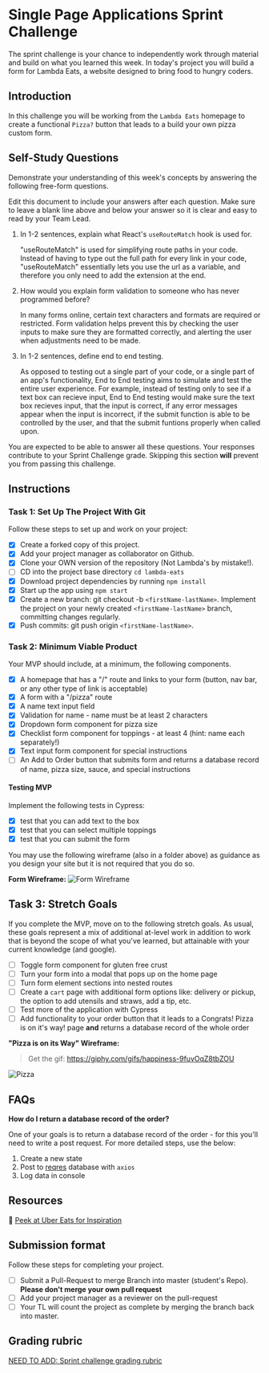 # Single Page Applications Sprint Challenge

The sprint challenge is your chance to independently work through material and build on what you learned this week. In today's project you will build a form for Lambda Eats, a website designed to bring food to hungry coders.

## Introduction

In this challenge you will be working from the `Lambda Eats` homepage to create a functional `Pizza?` button that leads to a build your own pizza custom form.

## **Self-Study Questions**

Demonstrate your understanding of this week's concepts by answering the following free-form questions.

Edit this document to include your answers after each question. Make sure to leave a blank line above and below your answer so it is clear and easy to read by your Team Lead.

1. In 1-2 sentences, explain what React's `useRouteMatch` hook is used for.

     "useRouteMatch" is used for simplifying route paths in your code. Instead of having to type out the full path for every link in your code, "useRouteMatch" essentially lets you use the url as a variable, and therefore you only need to add the extension at the end.


2. How would you explain form validation to someone who has never programmed before?

     In many forms online, certain text characters and formats are required or restricted. Form validation helps prevent this by checking the user inputs to make sure they are formatted correctly, and alerting the user when adjustments need to be made.


3. In 1-2 sentences, define end to end testing.

    As opposed to testing out a single part of your code, or a single part of an app's functionality, End to End testing aims to simulate and test the entire user experience. For example, instead of testing only to see if a text box can recieve input, End to End testing would make sure the text box recieves input, that the input is correct, if any error messages appear when the input is incorrect, if the submit function is able to be controlled by the user, and that the submit funtions properly when called upon.


You are expected to be able to answer all these questions. Your responses contribute to your Sprint Challenge grade. Skipping this section **will** prevent you from passing this challenge.

## Instructions

### Task 1: Set Up The Project With Git

Follow these steps to set up and work on your project:

- [X] Create a forked copy of this project.
- [X] Add your project manager as collaborator on Github.
- [X] Clone your OWN version of the repository (Not Lambda's by mistake!).
- [ ] CD into the project base directory `cd lambda-eats`
- [X] Download project dependencies by running `npm install`
- [X] Start up the app using `npm start`
- [X] Create a new branch: git checkout -b `<firstName-lastName>`. Implement the project on your newly created `<firstName-lastName>` branch, committing changes regularly.
- [X] Push commits: git push origin `<firstName-lastName>`.

### Task 2: Minimum Viable Product

Your MVP should include, at a minimum, the following components.

- [X] A homepage that has a "/" route and links to your form (button, nav bar, or any other type of link is acceptable)
- [X] A form with a "/pizza" route
- [X] A name text input field
- [X] Validation for name - name must be at least 2 characters
- [X] Dropdown form component for pizza size
- [X] Checklist form component for toppings - at least 4 (hint: name each separately!)
- [X] Text input form component for special instructions
- [ ] An Add to Order button that submits form and returns a database record of name, pizza size, sauce, and special instructions

#### Testing MVP

Implement the following tests in Cypress:

- [X] test that you can add text to the box
- [X] test that you can select multiple toppings
- [X] test that you can submit the form

You may use the following wireframe (also in a folder above) as guidance as you design your site but it is not required that you do so.

**Form Wireframe:**
![Form Wireframe](https://i.imgur.com/ii7wc0u.png)

## Task 3: Stretch Goals

If you complete the MVP, move on to the following stretch goals. As usual, these goals represent a mix of additional at-level work in addition to work that is beyond the scope of what you've learned, but attainable with your current knowledge (and google).

- [ ] Toggle form component for gluten free crust
- [ ] Turn your form into a modal that pops up on the home page
- [ ] Turn form element sections into nested routes
- [ ] Create a `cart` page with additional form options like: delivery or pickup, the option to add utensils and straws, add a tip, etc.
- [ ] Test more of the application with Cypress
- [ ] Add functionality to your order button that it leads to a Congrats! Pizza is on it's way! page **and** returns a database record of the whole order

**"Pizza is on its Way" Wireframe:**

> Get the gif: https://giphy.com/gifs/happiness-9fuvOqZ8tbZOU

![Pizza](https://i.imgur.com/AkId0mo.gif)

## FAQs

**How do I return a database record of the order?**

One of your goals is to return a database record of the order - for this you'll need to write a post request. For more detailed steps, use the below:

1. Create a new state
2. Post to [reqres](https://reqres.in/) database with `axios`
3. Log data in console

## Resources

👀 [Peek at Uber Eats for Inspiration](https://ubereats.com/)

## Submission format

Follow these steps for completing your project.

- [ ] Submit a Pull-Request to merge <firstName-lastName> Branch into master (student's Repo). **Please don't merge your own pull request**
- [ ] Add your project manager as a reviewer on the pull-request
- [ ] Your TL will count the project as complete by merging the branch back into master.

## Grading rubric

[NEED TO ADD: Sprint challenge grading rubric](https://www.notion.so/e7b32e56ebad4f57b3521efb886f4508)
